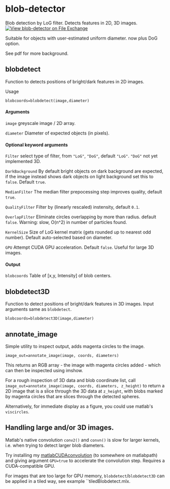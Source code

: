 # blob-detector
Blob detection by LoG filter. Detects features in 2D, 3D images. [![View blob-detector on File Exchange](https://www.mathworks.com/matlabcentral/images/matlab-file-exchange.svg)](https://uk.mathworks.com/matlabcentral/fileexchange/123905-blob-detector)

Suitable for objects with user-estimated uniform diameter.
now plus DoG option.

See pdf for more background.

## blobdetect
Function to detects positions of bright/dark features in 2D images.

Usage 

```blobcoords=blobdetect(image,diameter)```

#### Arguments

```image``` greyscale image / 2D array.

```diameter``` Diameter of expected objects (in pixels).

#### Optional keyword arguments

```Filter``` select type of filter, from ```"LoG"```, ```"DoG"```, default ```"LoG"```. ``"DoG"`` not yet implemented 3D.

```DarkBackground``` By default bright objects on dark background are expected, if the 
image instead shows dark objects on light background set this to ```false```.  Default ```true```.

```MedianFilter``` The median filter prepocessing step improves quality, default ```true```.

```QualityFilter``` Filter by (linearly rescaled) instensity, default ```0.1```.

```OverlapFilter``` Eliminate circles overlapping by more than radius.  default ```false```.
Warning: slow, O(n^2) in number of particles found. 

```KernelSize``` Size of LoG kernel matrix (gets rounded up to nearest odd number).  Default auto-selected
based on diameter.

```GPU``` Attempt CUDA GPU acceleration.  Default ```false```.  Useful for large 3D images.

#### Output
```blobcoords``` Table of \[x,y, Intensity\] of blob centers.

## blobdetect3D

Function to detect positions of bright/dark features in 3D images.  Input 
arguments same as ``blobdetect``.

```blobcoords=blobdetect3D(image,diameter)```

## annotate_image

Simple utility to inspect output, adds magenta circles to the image.

```image_out=annotate_image(image, coords, diameters)```

This returns an RGB array - the image with magenta circles added - which can then
be inspected using imshow.

For a rough inspection of 3D data and blob coordinate list, call
```image_out=annotate_image(image, coords, diameters, z_height)``` to 
return a 2D image that is a slice through the 3D data at ``z_height``, with 
blobs marked by magenta circles that are slices through the detected spheres.

Alternatively, for immediate display as a figure, you could use matlab's ``viscircles``.

## Handling large and/or 3D images.
Matlab's native convolution ``conv2()`` and ``convn()`` is slow for larger kernels, i.e.
when trying to detect larger blob diameters.

Try installing my [matlabCUDAconvolution](https://uk.mathworks.com/matlabcentral/fileexchange/129964-gpu-cuda-convolution-2d-3d)
 (to somewhere on matlabpath) and 
giving argument ``GPU=true`` to accelerate the convolution step.  Requires a
CUDA-compatible GPU.  

For images that are too large for GPU memory, ``blobdetect``/``blobdetect3D``
 can be applied in a tiled way, see example ``tiledBlobdetect.mlx.
